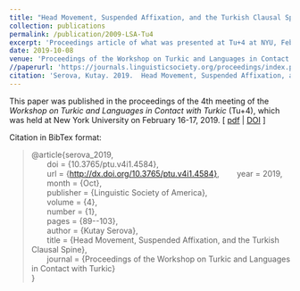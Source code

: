 ```yaml
---
title: "Head Movement, Suspended Affixation, and the Turkish Clausal Spine"
collection: publications
permalink: /publication/2009-LSA-Tu4
excerpt: 'Proceedings article of what was presented at Tu+4 at NYU, Feb. 2019.'
date: 2019-10-08
venue: 'Proceedings of the Workshop on Turkic and Languages in Contact with Turkic'
//paperurl: 'https://journals.linguisticsociety.org/proceedings/index.php/tu/article/view/4584'
citation: 'Serova, Kutay. 2019.  Head Movement, Suspended Affixation, and the Turkish Clausal  Spine. <i>Proceedings of the Workshop on Turkic and Languages in Contact with Turkic</i>, <b>4</b>(1), pp. 89–103. DOI: <tt>10.3765/ptu.v4i1.4584</tt>.'
---
```


This paper was published in the proceedings of the 4th meeting of the *Workshop on Turkic and Languages in Contact with Turkic* (Tu+4), which was held at New York University on February 16-17, 2019. \[ [pdf](https://journals.linguisticsociety.org/proceedings/index.php/tu/article/view/4584/4235) \| [DOI](http://dx.doi.org/10.3765/ptu.v4i1.4584) \]

Citation in BibTex format:  
>@article{serova_2019,  
>&nbsp;&nbsp;&nbsp;&nbsp;&nbsp;&nbsp;	doi = {10.3765/ptu.v4i1.4584},  
>&nbsp;&nbsp;&nbsp;&nbsp;&nbsp;&nbsp;	url = {http://dx.doi.org/10.3765/ptu.v4i1.4584},
>&nbsp;&nbsp;&nbsp;&nbsp;&nbsp;&nbsp;	year = 2019,  
>&nbsp;&nbsp;&nbsp;&nbsp;&nbsp;&nbsp;	month = {Oct},  
>&nbsp;&nbsp;&nbsp;&nbsp;&nbsp;&nbsp;	publisher = {Linguistic Society of America},  
>&nbsp;&nbsp;&nbsp;&nbsp;&nbsp;&nbsp;	volume = {4},  
>&nbsp;&nbsp;&nbsp;&nbsp;&nbsp;&nbsp;	number = {1},  
>&nbsp;&nbsp;&nbsp;&nbsp;&nbsp;&nbsp;	pages = {89--103},  
>&nbsp;&nbsp;&nbsp;&nbsp;&nbsp;&nbsp;	author = {Kutay Serova},  
>&nbsp;&nbsp;&nbsp;&nbsp;&nbsp;&nbsp;	title = {Head Movement, Suspended Affixation, and the Turkish Clausal Spine},  
>&nbsp;&nbsp;&nbsp;&nbsp;&nbsp;&nbsp;	journal = {Proceedings of the Workshop on Turkic and Languages in Contact with Turkic}  
>}